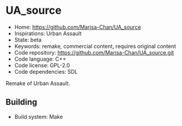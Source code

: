 # UA_source

- Home: https://github.com/Marisa-Chan/UA_source
- Inspirations: Urban Assault
- State: beta
- Keywords: remake, commercial content, requires original content
- Code repository: https://github.com/Marisa-Chan/UA_source.git
- Code language: C++
- Code license: GPL-2.0
- Code dependencies: SDL

Remake of Urban Assault.

## Building

- Build system: Make
